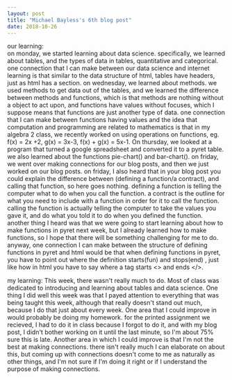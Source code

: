 ```yaml
---
layout: post
title: "Michael Bayless's 6th blog post"
date: 2018-10-26
---
```

our learning:
<br>
on monday, we started learning about data science. specifically, we learned about tables, and the types of data in tables, quantitative and categorical. one connection that I can make between our data science and internet learning is that similar to the data structure of html, tables have headers, just as html has a <head> section. on wednesday, we learned about methods. we used methods to get data out of the tables, and we learned the difference between methods and functions, which is that methods are nothing without a object to act upon, and functions have values without focuses, which I suppose means that functions are just another type of data. one connection that I can make between functions having values and the idea that computation and programming are related to mathematics is that in my algebra 2 class, we recently worked on using operations on functions, eg. f(x) = 2x +2, g(x) = 3x-3, f(x) + g(x) = 5x-1. On thursday, we looked at a program that turned a google spreadsheet and converted it to a pyret table. we also learned about the functions pie-chart() and bar-chart(). on friday, we went over making connections for our blog posts, and then we just worked on our blog posts. on friday, I also heard that in your blog post you could explain the difference between (defining a function/a contract), and calling that function, so here goes nothing. defining a function is telling the computer what to do when you call the function. a contract is the outline for what you need to include with a function in order for it to call the function. calling the function is actually telling the computer to take the values you gave it, and do what you told it to do when you defined the function. another thing I heard was that we were going to start learning about how to make functions in pyret next week, but I already learned how to make functions, so I hope that there will be something challenging for me to do. anyway, one connection I can make between the structure of defining functions in pyret and html would be that when defining functions in pyret, you have to point out where the definition starts(fun) and stops(end) , just like how in html you have to say where a tag starts <> and ends </>.

my learning:
This week, there wasn't really much to do. Most of class was dedicated to introducing and learning about tables and data science. One thing I did well this week was that I payed attention to everything that was being taught this week, although that really doesn't stand out much, because I do that just about every week. One area that I could improve in would probably be doing my homework. for the printed assignment we recieved, I had to do it in class because I forgot to do it, and with my blog post, I didn't bother working on it until the last minute, so I'm about 75% sure this is late. Another area in which I could improve is that I'm not the best at making connections. there isn't really much I can elaborate on about this, but coming up with connections doesn't come to me as naturally as other things, and I'm not sure if I'm doing it right or if I understand the purpose of making connections.


<!-- This week marks the end of the first third of the Fall semester. Use this week's learning blog to tell a story about the semester up to this point. Make connections between your studies in mathematics and computer science. Make connections between different concepts in computing. 
This is the first reflection assignment that qualifies for professional level. In this week's reflection you can earn professional by synthesizing a significant amount of our concepts and activities up to this point in the semester. Connections go beyond summaries to form concepts from activities and learning objectives. Remember that the goal of our course is to engage with "Principles," which means the underlying concepts that connect computing phenomena. Computation is first and foremost a branch of mathematics, and the expressions we build to solve problems are mathematical structures.
Use the core vocabulary of our course to connect concepts between mathematics and computer science courses and to express the underlying concepts that connect computing phenomena.
-->
